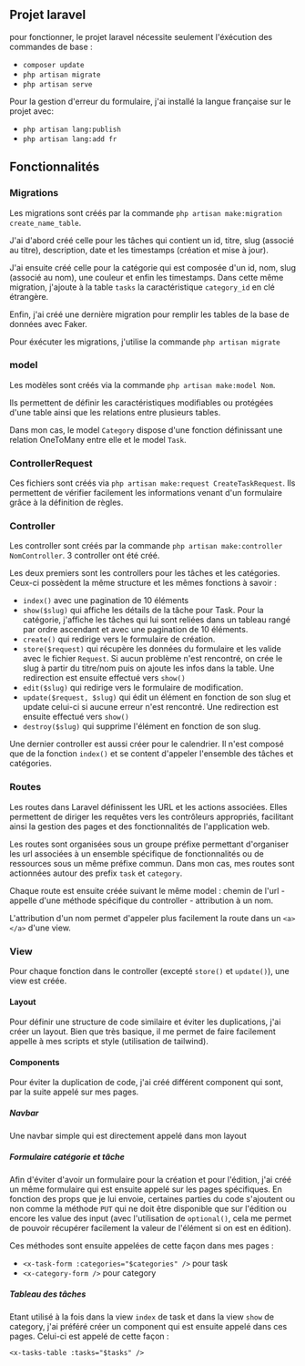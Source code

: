 ## Projet laravel

pour fonctionner, le projet laravel nécessite seulement l'éxécution des commandes de base : <br>

-   `composer update`
-   `php artisan migrate`
-   `php artisan serve`

Pour la gestion d'erreur du formulaire, j'ai installé la langue française sur le projet avec: <br>

-   `php artisan lang:publish`
-   `php artisan lang:add fr`

## Fonctionnalités

### Migrations

Les migrations sont créés par la commande `php artisan make:migration create_name_table`.

J'ai d'abord créé celle pour les tâches qui contient un id, titre, slug (associé au titre), description, date et les timestamps (création et mise à jour).

J'ai ensuite créé celle pour la catégorie qui est composée d'un id, nom, slug (associé au nom), une couleur et enfin les timestamps. Dans cette même migration, j'ajoute à la table `tasks` la caractéristique `category_id` en clé étrangère.

Enfin, j'ai créé une dernière migration pour remplir les tables de la base de données avec Faker.

Pour éxécuter les migrations, j'utilise la commande `php artisan migrate`

### model

Les modèles sont créés via la commande `php artisan make:model Nom`.

Ils permettent de définir les caractéristiques modifiables ou protégées d'une table ainsi que les relations entre plusieurs tables.

Dans mon cas, le model `Category` dispose d'une fonction définissant une relation OneToMany entre elle et le model `Task`.

### ControllerRequest

Ces fichiers sont créés via `php artisan make:request CreateTaskRequest`. Ils permettent de vérifier facilement les informations venant d'un formulaire grâce à la définition de règles.

### Controller

Les controller sont créés par la commande `php artisan make:controller NomController`. 3 controller ont été créé.

Les deux premiers sont les controllers pour les tâches et les catégories.
Ceux-ci possèdent la même structure et les mêmes fonctions à savoir :

-   `index()` avec une pagination de 10 éléments
-   `show($slug)` qui affiche les détails de la tâche pour Task. Pour la catégorie, j'affiche les tâches qui lui sont reliées dans un tableau rangé par ordre ascendant et avec une pagination de 10 éléments.
-   `create()` qui redirige vers le formulaire de création.
-   `store($request)` qui récupère les données du formulaire et les valide avec le fichier `Request`. Si aucun problème n'est rencontré, on crée le slug à partir du titre/nom puis on ajoute les infos dans la table. Une redirection est ensuite effectué vers `show()`
-   `edit($slug)` qui redirige vers le formulaire de modification.
-   `update($request, $slug)` qui édit un élément en fonction de son slug et update celui-ci si aucune erreur n'est rencontré. Une redirection est ensuite effectué vers `show()`
-   `destroy($slug)` qui supprime l'élément en fonction de son slug.

Une dernier controller est aussi créer pour le calendrier. Il n'est composé que de la fonction `index()` et se content d'appeler l'ensemble des tâches et catégories.

### Routes

Les routes dans Laravel définissent les URL et les actions associées. Elles permettent de diriger les requêtes vers les contrôleurs appropriés, facilitant ainsi la gestion des pages et des fonctionnalités de l'application web.

Les routes sont organisées sous un groupe préfixe permettant d'organiser les url associées à un ensemble spécifique de fonctionnalités ou de ressources sous un même préfixe commun. Dans mon cas, mes routes sont actionnées autour des prefix `task` et `category`.

Chaque route est ensuite créée suivant le même model :
chemin de l'url - appelle d'une méthode spécifique du controller - attribution à un nom.

L'attribution d'un nom permet d'appeler plus facilement la route dans un `<a></a>` d'une view.

### View

Pour chaque fonction dans le controller (excepté `store()` et `update()`), une view est créée.

#### Layout

Pour définir une structure de code similaire et éviter les duplications, j'ai créer un layout. Bien que très basique, il me permet de faire facilement appelle à mes scripts et style (utilisation de tailwind).

#### Components

Pour éviter la duplication de code, j'ai créé différent component qui sont, par la suite appelé sur mes pages.

##### Navbar

Une navbar simple qui est directement appelé dans mon layout

##### Formulaire catégorie et tâche

Afin d'éviter d'avoir un formulaire pour la création et pour l'édition, j'ai créé un même formulaire qui est ensuite appelé sur les pages spécifiques. En fonction des props que je lui envoie, certaines parties du code s'ajoutent ou non comme la méthode `PUT` qui ne doit être disponible que sur l'édition ou encore les value des input (avec l'utilisation de `optional()`, cela me permet de pouvoir récupérer facilement la valeur de l'élément si on est en édition).

Ces méthodes sont ensuite appelées de cette façon dans mes pages :

-   `<x-task-form :categories="$categories" />` pour task
-   `<x-category-form />` pour category

##### Tableau des tâches

Etant utilisé à la fois dans la view `index` de task et dans la view `show` de category, j'ai préféré créer un component qui est ensuite appelé dans ces pages. Celui-ci est appelé de cette façon :

`<x-tasks-table :tasks="$tasks" />`
